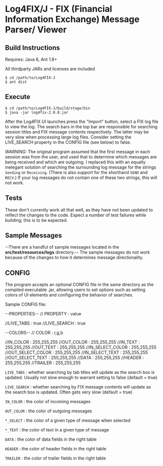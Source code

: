 # Log4FIX/J - FIX (Financial Information Exchange) Message Parser/ Viewer

## Build Instructions

Requires: Java 6, Ant 1.8+

All thirdparty JARs and licenses are included


    $ cd /path/to/Log4FIX-J
    $ ant dist

## Execute

    $ cd /path/to/Log4FIX-J/build/stage/bin
    $ java -jar log4fix-2.0.0.jar

After the Log4FIX UI launches press the "Import" button, select a FIX log file to view the log. The search bars in the top bar are responsible for searching session titles and FIX message contents respectively. The latter may be very slow when processing large log files. Consider setting the LIVE_SEARCH property in the CONFIG file (see below) to false.

*WARNING:* The original program assumed that the first message in each session was from the user, and used that to determine which messages are being received and which are outgoing. I replaced this with an equally inelegant solution of searching the surrounding log message for the strings `Sending` or `Receiving`. (There is also support for the shorthand `SEND` and `RECV`.) If your log messages do not contain one of these two strings, this will not work.

## Tests

These don't currently work all that well, as they have not been updated to reflect the changes to the code. Expect a number of test failures while building; this is to be expected.

## Sample Messages

--There are a handful of sample messages located in the __src/test/resources/logs__ directory.-- The sample messages do not work because of the changes to how it determines message directionality.

## CONFIG

The program accepts an optional CONFIG file in the same directory as the compiled executable .jar, allowing users to set options such as setting colors of UI elements and configuring the behavior of searches.

Sample CONFIG file:

   --PROPERTIES--
   // PROPERTY : value

   //LIVE_TABS : true
   //LIVE_SEARCH : true

   --COLORS--
   // COLOR : r,g,b

   //IN_COLOR : 255,255,255
   //OUT_COLOR : 255,255,255
   //IN_TEXT : 255,255,255
   //OUT_TEXT : 255,255,255
   //IN_SELECT_COLOR : 255,255,255
   //OUT_SELECT_COLOR : 255,255,255
   //IN_SELECT_TEXT : 255,255,255
   //OUT_SELECT_TEXT : 255,255,255
   //DATA : 255,255,255
   //HEADER : 255,255,255
   //TRAILER : 255,255,255

`LIVE_TABS` : whether searching by tab titles will update as the search box is updated. Usually not slow enough to warrant setting to false (default = true)

`LIVE_SEARCH` : whether searching by FIX message contents will update as the search box is updated. Often gets very slow (default = true)

`IN_COLOR` : the color of incoming messages

`OUT_COLOR` : the color of outgoing messages

`*_SELECT` : the color of a given type of message when selected

`*_TEXT` : the color of text in a given type of message

`DATA` : the color of data fields in the right table

`HEADER` : the color of header fields in the right table

`TRAILER` : the color of trailer fields in the right table